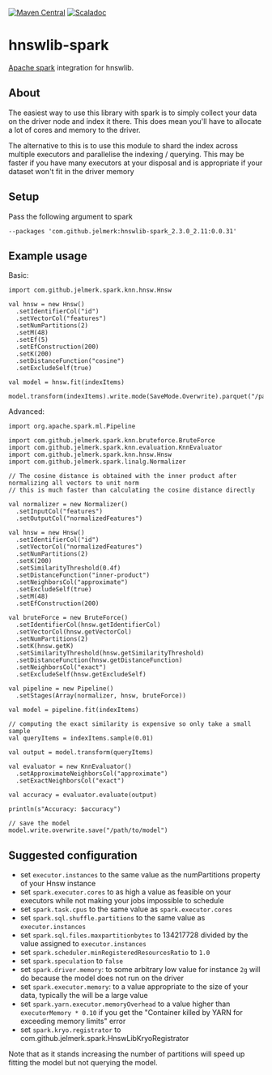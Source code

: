 [![Maven Central](https://maven-badges.herokuapp.com/maven-central/com.github.jelmerk/hnswlib-spark_2.3.0_2.11/badge.svg)](https://maven-badges.herokuapp.com/maven-central/com.github.jelmerk/hnswlib-spark_2.3.0_2.11) [![Scaladoc](http://javadoc-badge.appspot.com/com.github.jelmerk/hnswlib-spark_2.3.0_2.11.svg?label=scaladoc)](http://javadoc-badge.appspot.com/com.github.jelmerk/hnswlib-spark_2.3.0_2.11)

hnswlib-spark
=============

[Apache spark](https://spark.apache.org/) integration for hnswlib.

About
-----

The easiest way to use this library with spark is to simply collect your data on the driver node and index it there. 
This does mean you'll have to allocate a lot of cores and memory to the driver.

The alternative to this is to use this module to shard the index across multiple executors 
and parallelise the indexing / querying. This may be  faster if you have many executors at your disposal and is
appropriate if your dataset won't fit in the driver memory

Setup
-----

Pass the following argument to spark

    --packages 'com.github.jelmerk:hnswlib-spark_2.3.0_2.11:0.0.31'

Example usage
-------------

Basic:

    import com.github.jelmerk.spark.knn.hnsw.Hnsw
    
    val hnsw = new Hnsw()
      .setIdentifierCol("id")
      .setVectorCol("features")
      .setNumPartitions(2)
      .setM(48)
      .setEf(5)
      .setEfConstruction(200)
      .setK(200)
      .setDistanceFunction("cosine")
      .setExcludeSelf(true)

    val model = hnsw.fit(indexItems)

    model.transform(indexItems).write.mode(SaveMode.Overwrite).parquet("/path/to/output")
    
Advanced:

    import org.apache.spark.ml.Pipeline
    
    import com.github.jelmerk.spark.knn.bruteforce.BruteForce
    import com.github.jelmerk.spark.knn.evaluation.KnnEvaluator
    import com.github.jelmerk.spark.knn.hnsw.Hnsw
    import com.github.jelmerk.spark.linalg.Normalizer
    
    // The cosine distance is obtained with the inner product after normalizing all vectors to unit norm 
    // this is much faster than calculating the cosine distance directly

    val normalizer = new Normalizer()
      .setInputCol("features")
      .setOutputCol("normalizedFeatures")
    
    val hnsw = new Hnsw()
      .setIdentifierCol("id")
      .setVectorCol("normalizedFeatures")
      .setNumPartitions(2)
      .setK(200)
      .setSimilarityThreshold(0.4f)
      .setDistanceFunction("inner-product")
      .setNeighborsCol("approximate")
      .setExcludeSelf(true)
      .setM(48)
      .setEfConstruction(200)
    
    val bruteForce = new BruteForce()
      .setIdentifierCol(hnsw.getIdentifierCol)
      .setVectorCol(hnsw.getVectorCol)
      .setNumPartitions(2)
      .setK(hnsw.getK)
      .setSimilarityThreshold(hnsw.getSimilarityThreshold)
      .setDistanceFunction(hnsw.getDistanceFunction)
      .setNeighborsCol("exact")
      .setExcludeSelf(hnsw.getExcludeSelf)
    
    val pipeline = new Pipeline()
      .setStages(Array(normalizer, hnsw, bruteForce))
    
    val model = pipeline.fit(indexItems)
    
    // computing the exact similarity is expensive so only take a small sample
    val queryItems = indexItems.sample(0.01)
    
    val output = model.transform(queryItems)

    val evaluator = new KnnEvaluator()
      .setApproximateNeighborsCol("approximate")
      .setExactNeighborsCol("exact")
    
    val accuracy = evaluator.evaluate(output)

    println(s"Accuracy: $accuracy")
    
    // save the model
    model.write.overwrite.save("/path/to/model")


Suggested configuration
-----------------------

- set `executor.instances` to the same value as the numPartitions property of your Hnsw instance
- set `spark.executor.cores` to as high a value as feasible on your executors while not making your jobs impossible to schedule
- set `spark.task.cpus` to the same value as `spark.executor.cores`
- set `spark.sql.shuffle.partitions` to the same value as `executor.instances`
- set `spark.sql.files.maxpartitionbytes` to 134217728 divided by the value assigned to `executor.instances`
- set `spark.scheduler.minRegisteredResourcesRatio` to `1.0`
- set `spark.speculation` to `false`
- set `spark.driver.memory`: to some arbitrary low value for instance `2g` will do because the model does not run on the driver
- set `spark.executor.memory`: to a value appropriate to the size of your data, typically the will be a large value 
- set `spark.yarn.executor.memoryOverhead` to a value higher than `executorMemory * 0.10` if you get the "Container killed by YARN for exceeding memory limits" error
- set `spark.kryo.registrator` to com.github.jelmerk.spark.HnswLibKryoRegistrator

Note that as it stands increasing the number of partitions will speed up fitting the model but not querying the model.